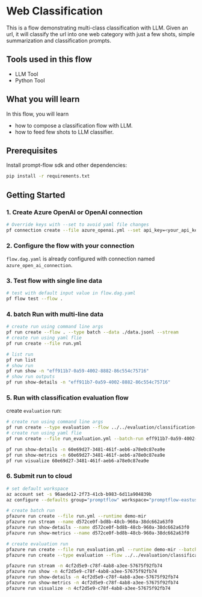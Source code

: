 # Web Classification

This is a flow demonstrating multi-class classification with LLM. Given an url, it will classify the url into one web category with just a few shots, simple summarization and classification prompts.

## Tools used in this flow
- LLM Tool
- Python Tool

## What you will learn

In this flow, you will learn
- how to compose a classification flow with LLM.
- how to feed few shots to LLM classifier.

## Prerequisites

Install prompt-flow sdk and other dependencies:
```bash
pip install -r requirements.txt
```

## Getting Started

### 1. Create Azure OpenAI or OpenAI connection

```bash
# Override keys with --set to avoid yaml file changes
pf connection create --file azure_openai.yml --set api_key=<your_api_key> api_base=<your_api_base>
```

### 2. Configure the flow with your connection
`flow.dag.yaml` is already configured with connection named `azure_open_ai_connection`.

### 3. Test flow with single line data

```bash
# test with default input value in flow.dag.yaml
pf flow test --flow .
```

### 4. batch Run with multi-line data

```bash
# create run using command line args
pf run create --flow . --type batch --data ./data.jsonl --stream
# create run using yaml flie
pf run create --file run.yml
```

```bash
# list run
pf run list
# show run
pf run show -n "eff911b7-0a59-4002-8882-86c554c75716"
# show run outputs
pf run show-details -n "eff911b7-0a59-4002-8882-86c554c75716"
```

### 5. Run with classification evaluation flow

create `evaluation` run:
```bash
# create run using command line args
pf run create --type evaluation --flow ../../evaluation/classification-accuracy-eval --data ./data.jsonl --inputs-mapping "groundtruth=${data.answer},prediction=${batch_run.outputs.category}" --batch-run "eff911b7-0a59-4002-8882-86c554c75716" 
# create run using yaml flie
pf run create --file run_evaluation.yml --batch-run eff911b7-0a59-4002-8882-86c554c75716
```

```bash
pf run show-details -n 60e69d27-3481-461f-aeb6-a78e0c87ea9e
pf run show-metrics -n 60e69d27-3481-461f-aeb6-a78e0c87ea9e
pf run visualize 60e69d27-3481-461f-aeb6-a78e0c87ea9e
```


### 6. Submit run to cloud
```bash
# set default workspace
az account set -s 96aede12-2f73-41cb-b983-6d11a904839b
az configure --defaults group="promptflow" workspace="promptflow-eastus"

# create batch run
pfazure run create --file run.yml --runtime demo-mir
pfazure run stream --name d572ce0f-bd8b-48cb-960a-38dc662a63f0
pfazure run show-details --name d572ce0f-bd8b-48cb-960a-38dc662a63f0
pfazure run show-metrics --name d572ce0f-bd8b-48cb-960a-38dc662a63f0

# create evaluation run
pfazure run create --file run_evaluation.yml --runtime demo-mir --batch-run d572ce0f-bd8b-48cb-960a-38dc662a63f0
pfazure run create --type evaluation --flow ../../evaluation/classification-accuracy-eval --data ./data.jsonl --inputs-mapping "groundtruth=${data.answer},prediction=${batch_run.outputs.category}" --batch-run "d572ce0f-bd8b-48cb-960a-38dc662a63f0"  --runtime demo-mir

pfazure run stream -n 4cf2d5e9-c78f-4ab8-a3ee-57675f92fb74
pfazure run show -n 4cf2d5e9-c78f-4ab8-a3ee-57675f92fb74
pfazure run show-details -n 4cf2d5e9-c78f-4ab8-a3ee-57675f92fb74
pfazure run show-metrics -n 4cf2d5e9-c78f-4ab8-a3ee-57675f92fb74
pfazure run visualize -n 4cf2d5e9-c78f-4ab8-a3ee-57675f92fb74 
```